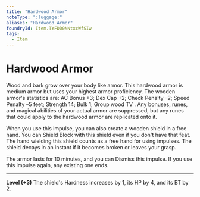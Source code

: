 ```yaml
---
title: "Hardwood Armor"
noteType: ":luggage:"
aliases: "Hardwood Armor"
foundryId: Item.TYFDD0NNtxcWfSIw
tags:
  - Item
---
```


# Hardwood Armor

Wood and bark grow over your body like armor. This hardwood armor is medium armor but uses your highest armor proficiency. The wooden armor's statistics are: AC Bonus +3; Dex Cap +2; Check Penalty –2; Speed Penalty –5 feet; Strength 14; Bulk 1; Group wood TV . Any bonuses, runes, and magical abilities of your actual armor are suppressed, but any runes that could apply to the hardwood armor are replicated onto it.

When you use this impulse, you can also create a wooden shield in a free hand. You can Shield Block with this shield even if you don't have that feat. The hand wielding this shield counts as a free hand for using impulses. The shield decays in an instant if it becomes broken or leaves your grasp.

The armor lasts for 10 minutes, and you can Dismiss this impulse. If you use this impulse again, any existing one ends.

* * *

**Level (+3)** The shield's Hardness increases by 1, its HP by 4, and its BT by 2.
